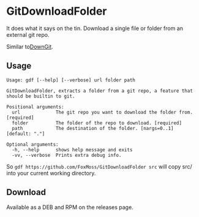# GitDownloadFolder
It does what it says on the tin. Download a single file or folder from an external git repo. 

Similar to[DownGit](https://github.com/Propsi4/DownGit).

## Usage

```
Usage: gdf [--help] [--verbose] url folder path

GitDownloadFolder, extracts a folder from a git repo, a feature that should be builtin to git.

Positional arguments:
  url             The git repo you want to download the folder from. [required]
  folder          The folder of the repo to download. [required]
  path            The destination of the folder. [nargs=0..1] [default: "."]

Optional arguments:
  -h, --help      shows help message and exits 
  -vv, --verbose  Prints extra debug info. 

```

So `gdf https://github.com/FoxMoss/GitDownloadFolder src` will copy src/ into your current working directory.

## Download

Available as a DEB and RPM on the releases page.
